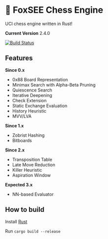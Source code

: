 # 🦊 FoxSEE Chess Engine
UCI chess engine written in Rust!  

**Current Version** 2.4.0

[![Build Status](https://travis-ci.com/redsalmon91/FoxSEE.svg?branch=master)](https://travis-ci.com/redsalmon91/FoxSEE)

## Features

**Since 0.x**
- 0x88 Board Representation
- Minimax Search with Alpha-Beta Pruning
- Quiescence Search
- Iterative Deepening
- Check Extension
- Static Exchange Evaluation
- History Heuristic
- MVV/LVA

**Since 1.x**
- Zobrist Hashing
- Bitboards

**Since 2.x**
- Transposition Table
- Late Move Reduction
- Killer Heuristic
- Aspiration Window

**Expected 3.x**
- NN-based Evaluator

## How to build
Install [Rust](https://www.rust-lang.org/)

Run `cargo build --release`
